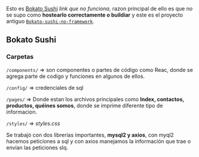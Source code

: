 Esto es [Bokato Sushi](https://bokato-sushi.vercel.app/) _link que no funciona_, razon principal de ello es que no se supo como __hostearlo correctamente o buildiar__ y este es el proyecto antiguo [`Bokato-sushi-no-framework`](https://pillan.inf.uct.cl/~csandoval/ProyWebUno/views/login/login.php).

## Bokato Sushi

### Carpetas
`/components/` => son componentes o partes de código como Reac, donde se agrega parte de codigo y funciones en algunos de ellos.

`/config/` => credenciales de sql

`/pages/` => Donde estan los archivos principales como __Index, contactos, productos, quéines somos__, donde se imprime diferente tipo de informacion.

`/styles/` => _styles.css_

Se trabajó con dos librerías importantes, __mysql2 y axios__, con myql2 hacemos peticiones a sql y con axios manejamos la información que trae o envían las peticiones slq.
